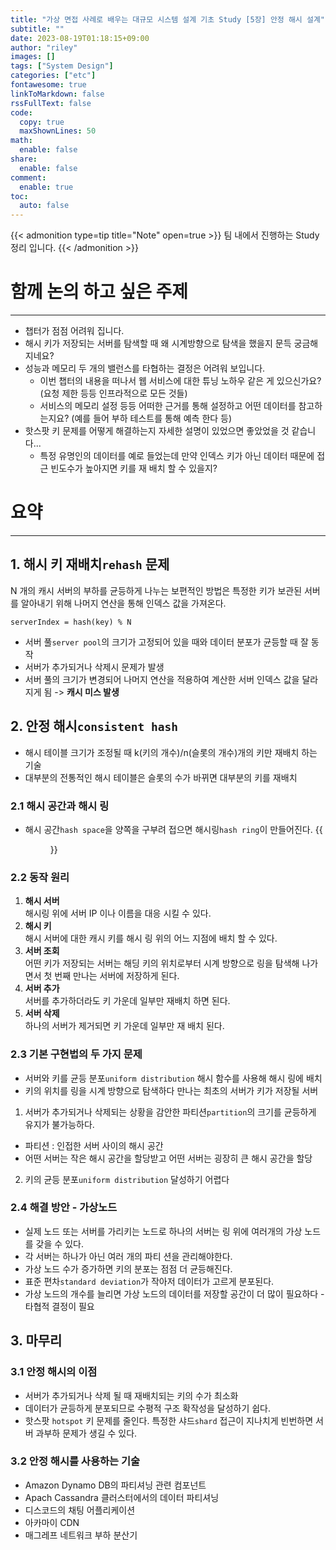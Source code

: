 ```yaml
---
title: "가상 면접 사례로 배우는 대규모 시스템 설계 기초 Study [5장] 안정 해시 설계"
subtitle: ""
date: 2023-08-19T01:18:15+09:00
author: "riley"
images: []
tags: ["System Design"]
categories: ["etc"]
fontawesome: true
linkToMarkdown: false
rssFullText: false
code:
  copy: true
  maxShownLines: 50
math:
  enable: false
share:
  enable: false
comment:
  enable: true
toc:
  auto: false
---
```


{{< admonition type=tip title="Note" open=true >}}
팀 내에서 진행하는 Study 정리 입니다.
{{< /admonition >}} 

# 함께 논의 하고 싶은 주제
---
- 챕터가 점점 어려워 집니다.
- 해시 키가 저장되는 서버를 탐색할 때 왜 시계방향으로 탐색을 했을지 문득 궁금해지네요?
- 성능과 메모리 두 개의 밸런스를 타협하는 결정은 어려워 보입니다.
  - 이번 챕터의 내용을 떠나서 웹 서비스에 대한 튜닝 노하우 같은 게 있으신가요? (요청 제한 등등 인프라적으로 모든 것들)
  - 서비스의 메모리 설정 등등 어떠한 근거를 통해 설정하고 어떤 데이터를 참고하는지요? (예를 들어 부하 테스트를 통해 예측 한다 등)
- 핫스팟 키 문제를 어떻게 해결하는지 자세한 설명이 있었으면 좋았었을 것 같습니다...
  - 특정 유명인의 데이터를 예로 들었는데 만약 인덱스 키가 아닌 데이터 때문에 접근 빈도수가 높아지면 키를 재 배치 할 수 있을지?


# 요약
---

## 1. 해시 키 재배치`rehash` 문제
N 개의 캐시 서버의 부하를 균등하게 나누는 보편적인 방법은 특정한 키가 보관된 서버를 알아내기 위해 나머지 연산을 통해 인덱스 값을 가져온다.
```
serverIndex = hash(key) % N
```
- 서버 풀`server pool`의 크기가 고정되어 있을 때와 데이터 분포가 균등할 때 잘 동작
- 서버가 추가되거나 삭제시 문제가 발생
- 서버 풀의 크기가 변경되어 나머지 연산을 적용하여 계산한 서버 인덱스 값을 달라지게 됨 -> **캐시 미스 발생**

## 2. 안정 해시`consistent hash`
- 해시 테이블 크기가 조정될 때 k(키의 개수)/n(슬롯의 개수)개의 키만 재배치 하는 기술 
- 대부분의 전통적인 해시 테이블은 슬롯의 수가 바뀌면 대부분의 키를 재배치

### 2.1 해시 공간과 해시 링
- 해시 공간`hash space`을 양쪽을 구부려 접으면 해시링`hash ring`이 만들어진다.
{{<figure src="/posts/images/system-design-interview/system-design-figure-5-4.png#center">}}

### 2.2 동작 원리
1. **해시 서버**
<br/> 해시링 위에 서버 IP 이나 이름을 대응 시킬 수 있다.
2. **해시 키** 
<br/> 해시 서버에 대한 캐시 키를 해시 링 위의 어느 지점에 배치 할 수 있다.
3. **서버 조회** 
<br/> 어떤 키가 저장되는 서버는 해딩 키의 위치로부터 시계 방향으로 링을 탐색해 나가면서 첫 번째 만나는 서버에 저장하게 된다.
4. **서버 추가** 
<br/> 서버를 추가하더라도 키 가운데 일부만 재배치 하면 된다.
5. **서버 삭제** 
<br/> 하나의 서버가 제거되면 키 가운데 일부만 재 배치 된다.

### 2.3 기본 구현법의 두 가지 문제
- 서버와 키를 균등 분포`uniform distribution` 해시 함수를 사용해 해시 링에 배치
- 키의 위치를 링을 시계 방향으로 탐색하다 만나는 최초의 서버가 키가 저장될 서버

1. 서버가 추가되거나 삭제되는 상황을 감안한 파티션`partition`의 크기를 균등하게 유지가 불가능하다.
  - 파티션 : 인접한 서버 사이의 해시 공간
  - 어떤 서버는 작은 해시 공간을 할당받고 어떤 서버는 굉장히 큰 해시 공간을 할당
2. 키의 균등 분포`uniform distribution` 달성하기 어렵다

### 2.4 해결 방안 - 가상노드
- 실제 노드 또는 서버를 가리키는 노드로 하나의 서버는 링 위에 여러개의 가상 노드를 갖을 수 있다.
- 각 서버는 하나가 아닌 여러 개의 파티 션을 관리해야한다.
- 가상 노드 수가 증가하면 키의 분포는 점점 더 균등해진다. 
- 표준 편차`standard deviation`가 작아저 데이터가 고르게 분포된다. 
- 가상 노드의 개수를 늘리면 가상 노드의 데이터를 저장할 공간이 더 많이 필요하다 - 타협적 결정이 필요

## 3. 마무리
### 3.1 안정 해시의 이점
- 서버가 추가되거나 삭제 될 때 재배치되는 키의 수가 최소화
- 데이터가 균등하게 분포되므로 수평적 구조 확작성을 달성하기 쉽다.
- 핫스팟 `hotspot` 키 문제를 줄인다. 특정한 샤드`shard` 접근이 지나치게 빈번하면 서버 과부하 문제가 생길 수 있다.

### 3.2 안정 해시를 사용하는 기술
- Amazon Dynamo DB의 파티셔닝 관련 컴포넌트
- Apach Cassandra 클러스터에서의 데이터 파티셔닝
- 디스코드의 채팅 어플리케이션
- 아카마이 CDN
- 매그레프 네트워크 부하 분산기

